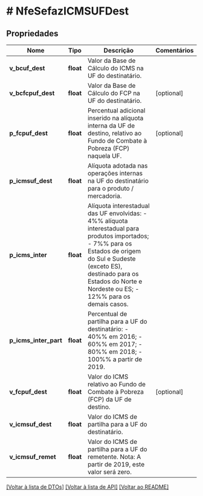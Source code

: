 # # NfeSefazICMSUFDest

## Propriedades

Nome | Tipo | Descrição | Comentários
------------ | ------------- | ------------- | -------------
**v_bcuf_dest** | **float** | Valor da Base de Cálculo do ICMS na UF do destinatário. |
**v_bcfcpuf_dest** | **float** | Valor da Base de Cálculo do FCP na UF do destinatário. | [optional]
**p_fcpuf_dest** | **float** | Percentual adicional inserido na alíquota interna da UF de destino, relativo ao Fundo de Combate à Pobreza (FCP) naquela UF. | [optional]
**p_icmsuf_dest** | **float** | Alíquota adotada nas operações internas na UF do destinatário para o produto / mercadoria. |
**p_icms_inter** | **float** | Alíquota interestadual das UF envolvidas: - 4%% alíquota interestadual para produtos importados; - 7%% para os Estados de origem do Sul e Sudeste (exceto ES), destinado para os Estados do Norte e Nordeste  ou ES; - 12%% para os demais casos. |
**p_icms_inter_part** | **float** | Percentual de partilha para a UF do destinatário: - 40%% em 2016; - 60%% em 2017; - 80%% em 2018; - 100%% a partir de 2019. |
**v_fcpuf_dest** | **float** | Valor do ICMS relativo ao Fundo de Combate à Pobreza (FCP) da UF de destino. | [optional]
**v_icmsuf_dest** | **float** | Valor do ICMS de partilha para a UF do destinatário. |
**v_icmsuf_remet** | **float** | Valor do ICMS de partilha para a UF do remetente. Nota: A partir de 2019, este valor será zero. |

[[Voltar à lista de DTOs]](../../README.md#models) [[Voltar à lista de API]](../../README.md#endpoints) [[Voltar ao README]](../../README.md)
